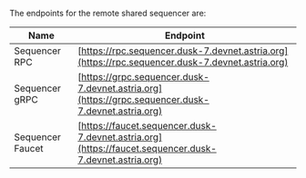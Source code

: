 The endpoints for the remote shared sequencer are:

| Name | Endpoint |
|---|---|
| Sequencer RPC | [https://rpc.sequencer.dusk-7.devnet.astria.org](https://rpc.sequencer.dusk-7.devnet.astria.org) |
| Sequencer gRPC | [https://grpc.sequencer.dusk-7.devnet.astria.org](https://grpc.sequencer.dusk-7.devnet.astria.org) |
| Sequencer Faucet | [https://faucet.sequencer.dusk-7.devnet.astria.org](https://faucet.sequencer.dusk-7.devnet.astria.org) |
